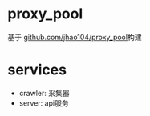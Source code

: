 # proxy_pool

基于 [github.com/jhao104/proxy_pool](https://github.com/jhao104/proxy_pool)构建

# services

- crawler: 采集器
- server: api服务
